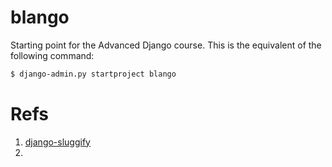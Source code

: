 # blango

Starting point for the Advanced Django course. This is the equivalent of the following command:

```bash
$ django-admin.py startproject blango
```

# Refs
1) [django-sluggify](https://docs.djangoproject.com/en/3.2/ref/utils/#django.utils.text.slugify)
2) 
